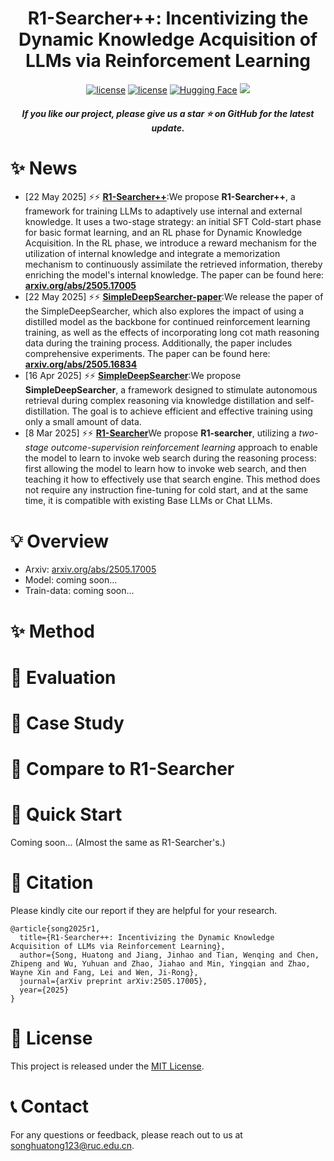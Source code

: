 
<h1 align="center">R1-Searcher++: Incentivizing the Dynamic Knowledge Acquisition of LLMs via Reinforcement Learning</a></h1>


<div align="center">
<a href="./LICENSE"><img src="https://img.shields.io/badge/Code_License-MIT-blue" alt="license"></a>
<a href="./LICENSE"><img src="https://img.shields.io/badge/Model_License-MIT-blue" alt="license"></a>
<a href="https://github.com/RUCAIBox/R1-Searcher-plus"><img alt="Hugging Face" src="https://img.shields.io/badge/%F0%9F%A4%97%20Hugging%20Face-blue?color=8A2BE2"></a>
<a href="https://arxiv.org/abs/2505.17005" target="_blank"><img src=https://img.shields.io/badge/arXiv-b5212f.svg?logo=arxiv></a>

</div>



<h5 align="center"> If you like our project, please give us a star ⭐ on GitHub for the latest update.</h5>


# ✨ News
+ [22 May 2025] ⚡️⚡️ [**R1-Searcher++**](https://github.com/RUCAIBox/R1-Searcher-plus):We propose **R1-Searcher++**,  a framework for training LLMs to adaptively use internal and external knowledge. It uses a two-stage strategy: an initial SFT Cold-start phase for basic format learning, and an RL phase for Dynamic
Knowledge Acquisition. In the RL phase, we introduce a reward mechanism for the utilization of internal knowledge and integrate a memorization mechanism to continuously assimilate the retrieved information, thereby enriching the model's internal knowledge.
The paper can be found here: [**arxiv.org/abs/2505.17005**](https://arxiv.org/abs/2505.17005)
+ [22 May 2025] ⚡️⚡️ [**SimpleDeepSearcher-paper**](https://github.com/RUCAIBox/SimpleDeepSearcher):We release the paper of the SimpleDeepSearcher, which also explores the impact of using a distilled model as the backbone for continued reinforcement learning training, as well as the effects of incorporating long cot math reasoning data during the training process. Additionally, the paper includes comprehensive experiments. The paper can be found here: [**arxiv.org/abs/2505.16834**](https://arxiv.org/abs/2505.16834)
+ [16 Apr 2025] ⚡️⚡️ [**SimpleDeepSearcher**](https://github.com/RUCAIBox/SimpleDeepSearcher):We propose **SimpleDeepSearcher**, a framework designed to stimulate autonomous retrieval during complex reasoning via knowledge distillation and self-distillation. The goal is to achieve efficient and effective training using only a small amount of data.
+ [8 Mar 2025] ⚡️⚡️ [**R1-Searcher**](https://arxiv.org/abs/2503.05592)We propose **R1-searcher**, utilizing a *two-stage outcome-supervision reinforcement learning* approach to enable the model to learn to invoke web search during the reasoning process: first allowing the model to learn how to invoke web search, and then teaching it how to effectively use that search engine. This method does not require any instruction fine-tuning for cold start, and at the same time, it is compatible with existing Base LLMs or Chat LLMs.
# 💡 Overview


- Arxiv: [arxiv.org/abs/2505.17005](arxiv.org/abs/2505.17005)
- Model: coming soon...
- Train-data: coming soon...


# ✨ Method


# 📄 Evaluation


# 💫 Case Study

# 🙌 Compare to R1-Searcher



# 🏃 Quick Start
Coming soon... (Almost the same as R1-Searcher's.)

# 📄 Citation
Please kindly cite our report if they are helpful for your research.

```
@article{song2025r1,
  title={R1-Searcher++: Incentivizing the Dynamic Knowledge Acquisition of LLMs via Reinforcement Learning},
  author={Song, Huatong and Jiang, Jinhao and Tian, Wenqing and Chen, Zhipeng and Wu, Yuhuan and Zhao, Jiahao and Min, Yingqian and Zhao, Wayne Xin and Fang, Lei and Wen, Ji-Rong},
  journal={arXiv preprint arXiv:2505.17005},
  year={2025}
}
```

# 📄 License

This project is released under the [MIT License](LICENSE).

# 📞 Contact

For any questions or feedback, please reach out to us at [songhuatong123@ruc.edu.cn](songhuatong123@ruc.edu.cn).
